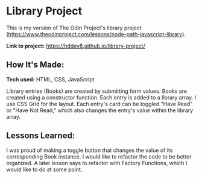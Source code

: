 # Library Project

This is my version of The Odin Project's library project (https://www.theodinproject.com/lessons/node-path-javascript-library).

**Link to project:** https://hddev8.github.io/library-project/

## How It's Made:

**Tech used:** HTML, CSS, JavaScript

Library entries (Books) are created by submitting form values. Books are created using a constructor function. Each entry is added to a library array. I use CSS Grid for the layout. Each entry's card can be toggled "Have Read" or "Have Not Read," which also changes the entry's value within the library array.

## Lessons Learned:

I was proud of making a toggle button that changes the value of its corresponding Book instance. I would like to refactor the code to be better organized. A later lesson says to refactor with Factory Functions, which I would like to do at some point.
